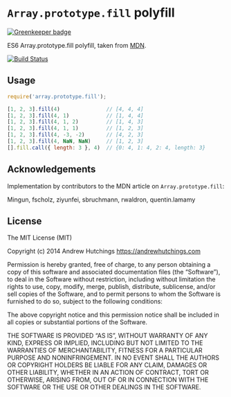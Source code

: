 # `Array.prototype.fill` polyfill

[![Greenkeeper badge](https://badges.greenkeeper.io/ahutchings/Array.prototype.fill.svg)](https://greenkeeper.io/)

ES6 Array.prototype.fill polyfill, taken from [MDN](https://developer.mozilla.org/en-US/docs/Web/JavaScript/Reference/Global_Objects/Array/fill).

[![Build Status](https://travis-ci.org/ahutchings/Array.prototype.fill.svg?branch=master)](https://travis-ci.org/ahutchings/Array.prototype.fill)

## Usage

```javascript
require('array.prototype.fill');

[1, 2, 3].fill(4)               // [4, 4, 4]
[1, 2, 3].fill(4, 1)            // [1, 4, 4]
[1, 2, 3].fill(4, 1, 2)         // [1, 4, 3]
[1, 2, 3].fill(4, 1, 1)         // [1, 2, 3]
[1, 2, 3].fill(4, -3, -2)       // [4, 2, 3]
[1, 2, 3].fill(4, NaN, NaN)     // [1, 2, 3]
[].fill.call({ length: 3 }, 4)  // {0: 4, 1: 4, 2: 4, length: 3}
```

## Acknowledgements

Implementation by contributors to the MDN article on `Array.prototype.fill`:

Mingun, fscholz, ziyunfei, sbruchmann, rwaldron, quentin.lamamy

## License

The MIT License (MIT)

Copyright (c) 2014 Andrew Hutchings <https://andrewhutchings.com>

Permission is hereby granted, free of charge, to any person obtaining a copy
of this software and associated documentation files (the “Software”), to deal
in the Software without restriction, including without limitation the rights
to use, copy, modify, merge, publish, distribute, sublicense, and/or sell
copies of the Software, and to permit persons to whom the Software is
furnished to do so, subject to the following conditions:

The above copyright notice and this permission notice shall be included in
all copies or substantial portions of the Software.

THE SOFTWARE IS PROVIDED “AS IS”, WITHOUT WARRANTY OF ANY KIND, EXPRESS OR
IMPLIED, INCLUDING BUT NOT LIMITED TO THE WARRANTIES OF MERCHANTABILITY,
FITNESS FOR A PARTICULAR PURPOSE AND NONINFRINGEMENT. IN NO EVENT SHALL THE
AUTHORS OR COPYRIGHT HOLDERS BE LIABLE FOR ANY CLAIM, DAMAGES OR OTHER
LIABILITY, WHETHER IN AN ACTION OF CONTRACT, TORT OR OTHERWISE, ARISING FROM,
OUT OF OR IN CONNECTION WITH THE SOFTWARE OR THE USE OR OTHER DEALINGS IN
THE SOFTWARE.
